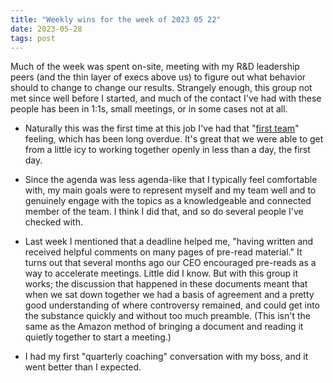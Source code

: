 ```yaml
---
title: "Weekly wins for the week of 2023 05 22"
date: 2023-05-28
tags: post
---
```


Much of the week was spent on-site, meeting with my R&D leadership peers (and the thin layer of execs above us) to figure out what behavior should to change to change our results. Strangely enough, this group not met since well before I started, and much of the contact I've had with these people has been in 1:1s, small meetings, or in some cases not at all.

- Naturally this was the first time at this job I've had that "[first team](https://www.michaelvizdos.com/resources/first-team)" feeling, which has been long overdue. It's great that we were able to get from a little icy to working together openly in less than a day, the first day.

- Since the agenda was less agenda-like that I typically feel comfortable with, my main goals were to represent myself and my team well and to genuinely engage with the topics as a knowledgeable and connected member of the team. I think I did that, and so do several people I've checked with.

- Last week I mentioned that a deadline helped me, "having written and received helpful comments on many pages of pre-read material." It turns out that several months ago our CEO encouraged pre-reads as a way to accelerate meetings. Little did I know. But with this group it works; the discussion that happened in these documents meant that when we sat down together we had a basis of agreement and a pretty good understanding of where controversy remained, and could get into the substance quickly and without too much preamble. (This isn't the same as the Amazon method of bringing a document and reading it quietly together to start a meeting.)

- I had my first "quarterly coaching" conversation with my boss, and it went better than I expected.
